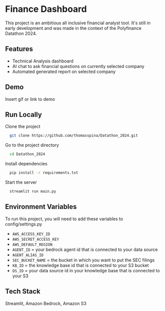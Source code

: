 # Finance Dashboard

This project is an ambitious all inclusive financial analyst tool. It's still in early development and was made in the context of the Polyfinance Datathon 2024.

## Features

- Technical Analysis dashboard
- AI chat to ask financial questions on currently selected company
- Automated generated report on selected company

## Demo

Insert gif or link to demo

## Run Locally

Clone the project

```bash
  git clone https://github.com/thomasspina/Datathon_2024.git
```

Go to the project directory

```bash
  cd Datathon_2024
```

Install dependencies

```bash
  pip install -r requirements.txt
```

Start the server

```bash
  streamlit run main.py
```

## Environment Variables

To run this project, you will need to add these variables to config/settings.py

- `AWS_ACCESS_KEY_ID`
- `AWS_SECRET_ACCESS_KEY`
- `AWS_DEFAULT_REGION`
- `AGENT_ID` = your bedrock agent id that is connected to your data source
- `AGENT_ALIAS_ID`
- `SEC_BUCKET_NAME` = the bucket in which you want to put the SEC filings
- `KB_ID` = the knowledge base id that is connected to your S3 bucket
- `DS_ID` = your data source id in your knowledge base that is connected to your S3

## Tech Stack

 Streamlit, Amazon Bedrock, Amazon S3